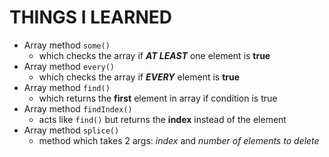 # THINGS I LEARNED

- Array method `some()`
  - which checks the array if **_AT LEAST_** one element is **true**
- Array method `every()`
  - which checks the array if **_EVERY_** element is **true**
- Array method `find()`
  - which returns the **first** element in array if condition is true
- Array method `findIndex()`
  - acts like `find()` but returns the **index** instead of the element
- Array method `splice()`
  - method which takes 2 args: _index_ and _number of elements to delete_
